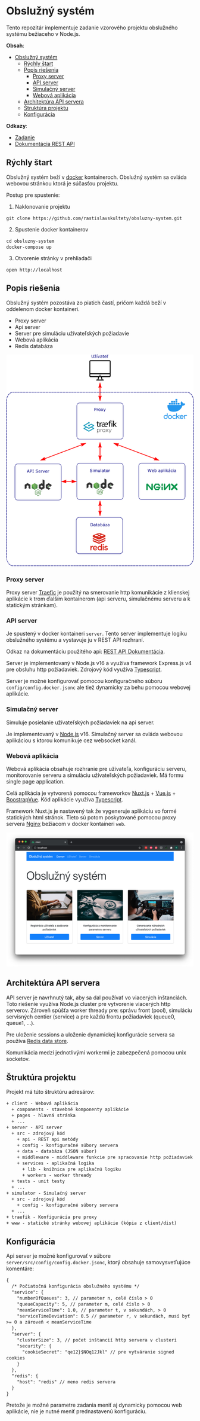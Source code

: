 # Obslužný systém

Tento repozitár implementuje zadanie vzorového projektu obslužného systému bežiaceho v Node.js.

**Obsah**:

- [Obslužný systém](#obslužný-systém)
  - [Rýchly štart](#rýchly-štart)
  - [Popis riešenia](#popis-riešenia)
    - [Proxy server](#proxy-server)
    - [API server](#api-server)
    - [Simulačný server](#simulačný-server)
    - [Webová aplikácia](#webová-aplikácia)
  - [Architektúra API servera](#architektúra-api-servera)
  - [Štruktúra projektu](#štruktúra-projektu)
  - [Konfigurácia](#konfigurácia)

**Odkazy**:

- [Zadanie](doc/zadanie/Zadanie%20NodeJS.pdf)
- [Dokumentácia REST API](https://obsluznysystem.docs.apiary.io/)

## Rýchly štart

Obslužný systém beží v [docker](https://www.docker.com/) kontaineroch.
Obslužný systém sa ovláda webovou stránkou ktorá je súčasťou projektu.

Postup pre spustenie:

1. Naklonovanie projektu

```
git clone https://github.com/rastislavskultety/obsluzny-system.git
```

2. Spustenie docker kontainerov

```
cd obsluzny-system
docker-compose up
```

3. Otvorenie stránky v prehliadači

```
open http://localhost
```


## Popis riešenia

Obslužný systém pozostáva zo piatich častí, pričom každá beží v oddelenom docker kontaineri.

- Proxy server
- Api server
- Server pre simuláciu užívateľských požiadavie
- Webová aplikácia
- Redis databáza

![Docker kontainery](doc/images/docker.png)

### Proxy server

Proxy server [Traefic](https://doc.traefik.io/traefik/) je použitý na smerovanie http komunikácie
z klienskej aplikácie k trom ďalším kontainerom (api serveru, simulačnému serveru a k statickým stránkam).

### API server

Je spustený v docker kontaineri `server`. Tento server implementuje logiku obslužného systému a vystavuje ju v REST API rozhraní.

Odkaz na dokumentáciu použitého api: [REST API Dokumentácia](https://obsluznysystem.docs.apiary.io/).

Server je implementovaný v Node.js v16 a využíva framework Express.js v4 pre obsluhu http požiadaviek.
Zdrojový kód využíva [Typescript](https://www.typescriptlang.org/).

Server je možné konfigurovať pomocou konfiguračného súboru `config/config.docker.jsonc` ale tiež dynamicky
za behu pomocou webovej aplikácie.

### Simulačný server

Simuluje posielanie užívateľských požiadaviek na api server.

Je implementovaný v [Node.js](https://nodejs.org/) v16. Simulačný server sa ovláda webovou aplikáciou s ktorou
komunikuje cez websocket kanál.

### Webová aplikácia

Webová aplikácia obsahuje rozhranie pre užívateľa, konfiguráciu serveru, monitorovanie serveru a simuláciu užívateľských požiadaviek. Má formu single page application.

Celá aplikácia je vytvorená pomocou frameworkov [Nuxt.js](https://nuxtjs.org/) + [Vue.js](https://vuejs.org/) + [BoostrapVue](https://bootstrap-vue.org/). Kód aplikácie využíva [Typescript](https://www.typescriptlang.org/).

Framework Nuxt.js je nastavený tak že vygeneruje aplikáciu vo formé statických html stránok. Tieto sú potom
poskytované pomocou proxy servera [Nginx](https://www.nginx.com/) bežiacom v docker kontaineri `web`.

![Web aplikácia](doc/images/web-application.png)


## Architektúra API servera

API server je navrhnutý tak, aby sa dal používať vo viacerých inštanciách. Toto riešenie využíva Node.js cluster
pre vytvorenie viacerých http serverov. Zároveň spúšťa worker thready pre: správu front (pool), simuláciu servisných
centier (service) a pre každú frontu požiadaviek (queue0, queue1, ...).

Pre uloženie sessions a uloženie dynamickej konfigurácie servera sa používa [Redis data store](https://redis.io/).

Komunikácia medzi jednotlivými workermi je zabezpečená pomocou unix socketov.

## Štruktúra projektu

Projekt má túto štruktúru adresárov:

```
+ client - Webová aplikácia
  + components - stavebné komponenty aplikácie
  + pages - hlavná stránka
  + ...
+ server - API server
  + src - zdrojový kód
    + api - REST api metódy
    + config - konfiguračné súbory servera
    + data - databáza (JSON súbor)
    + middleware - middleware funkcie pre spracovanie http požiadaviek
    + services - aplikačná logika
      + lib - knižnica pre aplikačnú logiku
      + workers - worker thready
  + tests - unit testy
  + ...
+ simulator - Simulačný server
  + src - zdrojový kód
    + config - konfiguračné súbory servera
  + ...
+ traefik - Konfigurácia pre proxy
+ www - statické stránky webovej aplikácie (kópia z client/dist)
```

## Konfigurácia

Api server je možné konfigurovať v súbore `server/src/config/config.docker.jsonc`, ktorý obsahuje
samovysvetľujúce komentáre:

```jsonc
{
  /* Počiatočná konfigurácia obslužného systému */
  "service": {
    "numberOfQueues": 3, // parameter n, celé číslo > 0
    "queueCapacity": 5, // parameter m, celé číslo > 0
    "meanServiceTime": 1.0, // parameter t, v sekundách, > 0
    "serviceTimeDeviation": 0.5 // parameter r, v sekundách, musí byť >= 0 a zároveň < meanServiceTime
  },
  "server": {
    "clusterSize": 3, // počet inštancií http servera v clusteri
    "security": {
      "cookieSecret": "qe12}$NOq12Jkl" // pre vytváranie signed cookies
    }
  },
  "redis": {
    "host": "redis" // meno redis servera
  }
}
```

Pretože je možné parametre zadania meniť aj dynamicky pomocou web aplikácie,
nie je nutné meniť prednastavenú konfiguráciu.



